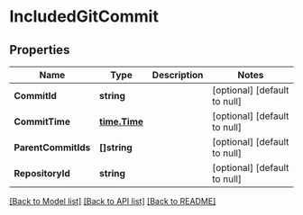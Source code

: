 # IncludedGitCommit

## Properties
Name | Type | Description | Notes
------------ | ------------- | ------------- | -------------
**CommitId** | **string** |  | [optional] [default to null]
**CommitTime** | [**time.Time**](time.Time.md) |  | [optional] [default to null]
**ParentCommitIds** | **[]string** |  | [optional] [default to null]
**RepositoryId** | **string** |  | [optional] [default to null]

[[Back to Model list]](../README.md#documentation-for-models) [[Back to API list]](../README.md#documentation-for-api-endpoints) [[Back to README]](../README.md)



